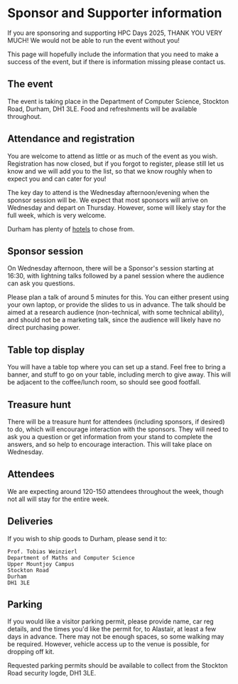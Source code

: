 # Sponsor and Supporter information

If you are sponsoring and supporting HPC Days 2025, THANK YOU VERY MUCH!  We would not be able to run the event without you!

This page will hopefully include the information that you need to make a success of the event, but if there is information missing please contact us.

## The event

The event is taking place in the Department of Computer Science, Stockton Road, Durham, DH1 3LE.  Food and refreshments will be available throughout.  

## Attendance and registration

You are welcome to attend as little or as much of the event as you wish.  Registration has now closed, but if you forgot to register, please still let us know and we will add you to the list, so that we know roughly when to expect you and can cater for you!

The key day to attend is the Wednesday afternoon/evening when the sponsor session will be.  We expect that most sponsors will arrive on Wednesday and depart on Thursday.  However, some will likely stay for the full week, which is very welcome.

Durham has plenty of [hotels](hotels.md) to chose from.

## Sponsor session

On Wednesday afternoon, there will be a Sponsor's session starting at 16:30, with lightning talks followed by a panel session where the audience can ask you questions.

Please plan a talk of around 5 minutes for this.  You can either present using your own laptop, or provide the slides to us in advance.  The talk should be aimed at a research audience (non-technical, with some technical ability), and should not be a marketing talk, since the audience will likely have no direct purchasing power.

## Table top display

You will have a table top where you can set up a stand.  Feel free to bring a banner, and stuff to go on your table, including merch to give away.  This will be adjacent to the coffee/lunch room, so should see good footfall.

## Treasure hunt

There will be a treasure hunt for attendees (including sponsors, if desired) to do, which will encourage interaction with the sponsors.  They will need to ask you a question or get information from your stand to complete the answers, and so help to encourage interaction.  This will take place on Wednesday.

## Attendees

We are expecting around 120-150 attendees throughout the week, though not all will stay for the entire week.

## Deliveries

If you wish to ship goods to Durham, please send it to:

```
Prof. Tobias Weinzierl
Department of Maths and Computer Science
Upper Mountjoy Campus
Stockton Road
Durham
DH1 3LE
```

## Parking

If you would like a visitor parking permit, please provide name, car reg details, and the times you'd like the permit for, to Alastair, at least a few days in advance.  There may not be enough spaces, so some walking may be required.  However, vehicle access up to the venue is possible, for dropping off kit.

Requested parking permits should be available to collect from the Stockton Road security logde, DH1 3LE.
